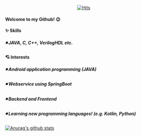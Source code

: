 <div align=center>
	
[![Hits](https://hits.seeyoufarm.com/api/count/incr/badge.svg?url=https%3A%2F%2Fgithub.com%2Fzzsza)](https://hits.seeyoufarm.com) 
	
</div>

#### Welcome to my Github! 😉
#### ✨ Skills
##### ◾ JAVA, C, C++, VerilogHDL etc.
#### 💘 Interests
##### ◾ Android application programming (JAVA)
##### ◾ Webservice using SpringBoot
##### ◾ Backend and Frontend
##### ◾ Learning new programming languages! (e.g. Kotlin, Python)
 [![Anurag's github stats](https://github-readme-stats.vercel.app/api?username=YunHye-Choi)](https://github.com/anuraghazra/github-readme-stats)
